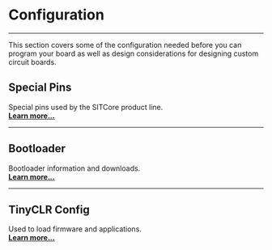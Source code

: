 # Configuration
---

This section covers some of the configuration needed before you can program your board as well as design considerations for designing custom circuit boards.

## Special Pins 
Special pins used by the SITCore product line. </br>[**Learn more...**](special-pins.md)  

---

## Bootloader
Bootloader information and downloads. </br> [**Learn more...**](bootloader.md)

--- 

## TinyCLR Config
Used to load firmware and applications. </br> [**Learn more...**](tinyclr-config.md)
 

